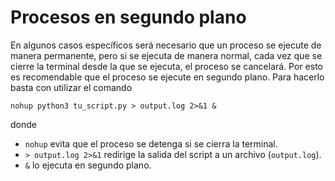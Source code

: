 # Procesos en segundo plano
En algunos casos específicos será necesario que un proceso se ejecute de manera permanente, pero si se ejecuta de manera normal, cada vez que se cierre la terminal desde la que se ejecuta, el proceso se cancelará. Por esto es recomendable que el proceso se ejecute en segundo plano. Para hacerlo basta con utilizar el comando 

```
nohup python3 tu_script.py > output.log 2>&1 &
```
donde 
- `nohup` evita que el proceso se detenga si se cierra la terminal.
- `> output.log 2>&1` redirige la salida del script a un archivo (`output.log`).
- `&` lo ejecuta en segundo plano.


